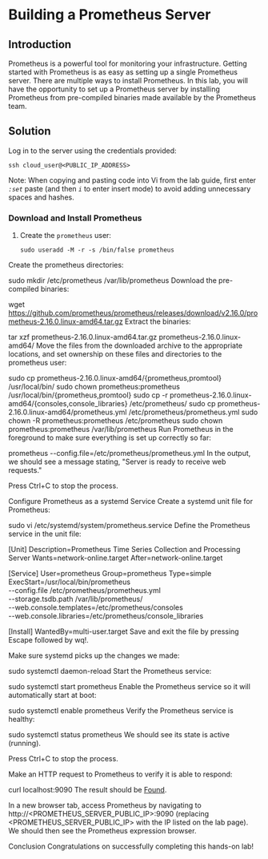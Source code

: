# **Building a Prometheus Server**
## **Introduction**
Prometheus is a powerful tool for monitoring your infrastructure. Getting started with Prometheus is as easy as setting up a single Prometheus server. There are multiple ways to install Prometheus. In this lab, you will have the opportunity to set up a Prometheus server by installing Prometheus from pre-compiled binaries made available by the Prometheus team.

## **Solution**
Log in to the server using the credentials provided:

    ssh cloud_user@<PUBLIC_IP_ADDRESS>
Note: When copying and pasting code into Vi from the lab guide, first enter *`:set`* paste (and then *`i`* to enter insert mode) to avoid adding unnecessary spaces and hashes.

### **Download and Install Prometheus**
1. Create the `prometheus` user:

       sudo useradd -M -r -s /bin/false prometheus

Create the prometheus directories:

sudo mkdir /etc/prometheus /var/lib/prometheus
Download the pre-compiled binaries:

wget https://github.com/prometheus/prometheus/releases/download/v2.16.0/prometheus-2.16.0.linux-amd64.tar.gz
Extract the binaries:

tar xzf prometheus-2.16.0.linux-amd64.tar.gz prometheus-2.16.0.linux-amd64/
Move the files from the downloaded archive to the appropriate locations, and set ownership on these files and directories to the prometheus user:

sudo cp prometheus-2.16.0.linux-amd64/{prometheus,promtool} /usr/local/bin/
sudo chown prometheus:prometheus /usr/local/bin/{prometheus,promtool}
sudo cp -r prometheus-2.16.0.linux-amd64/{consoles,console_libraries} /etc/prometheus/
sudo cp prometheus-2.16.0.linux-amd64/prometheus.yml /etc/prometheus/prometheus.yml
sudo chown -R prometheus:prometheus /etc/prometheus
sudo chown prometheus:prometheus /var/lib/prometheus
Run Prometheus in the foreground to make sure everything is set up correctly so far:

prometheus --config.file=/etc/prometheus/prometheus.yml
In the output, we should see a message stating, "Server is ready to receive web requests."

Press Ctrl+C to stop the process.

Configure Prometheus as a systemd Service
Create a systemd unit file for Prometheus:

sudo vi /etc/systemd/system/prometheus.service
Define the Prometheus service in the unit file:

[Unit]
Description=Prometheus Time Series Collection and Processing Server
Wants=network-online.target
After=network-online.target

[Service]
User=prometheus
Group=prometheus
Type=simple
ExecStart=/usr/local/bin/prometheus \
    --config.file /etc/prometheus/prometheus.yml \
    --storage.tsdb.path /var/lib/prometheus/ \
    --web.console.templates=/etc/prometheus/consoles \
    --web.console.libraries=/etc/prometheus/console_libraries

[Install]
WantedBy=multi-user.target
Save and exit the file by pressing Escape followed by wq!.

Make sure systemd picks up the changes we made:

sudo systemctl daemon-reload
Start the Prometheus service:

sudo systemctl start prometheus
Enable the Prometheus service so it will automatically start at boot:

sudo systemctl enable prometheus
Verify the Prometheus service is healthy:

sudo systemctl status prometheus
We should see its state is active (running).

Press Ctrl+C to stop the process.

Make an HTTP request to Prometheus to verify it is able to respond:

curl localhost:9090
The result should be <a href="/graph">Found</a>.

In a new browser tab, access Prometheus by navigating to http://<PROMETHEUS_SERVER_PUBLIC_IP>:9090 (replacing <PROMETHEUS_SERVER_PUBLIC_IP> with the IP listed on the lab page). We should then see the Prometheus expression browser.

Conclusion
Congratulations on successfully completing this hands-on lab!